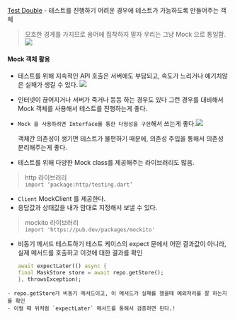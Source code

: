 [Test Double](https://tecoble.techcourse.co.kr/post/2020-09-19-what-is-test-double/)
    - 테스트를 진행하기 어려운 경우에 테스트가 가능하도록 만들어주는 객체
    

> 모호한 경계를 가지므로 용어에 집착하지 말자
우리는 그냥 Mock 으로 통일함.
![](https://velog.velcdn.com/images/hee462/post/75a158ad-fb82-4a60-9e16-8db25ba65de1/image.png)


####  Mock 객체 활용
- 테스트를 위해 지속적인 API 호출은 서버에도 부담되고, 속도가 느리거나 예기치않은 실패가 생길 수 있다.
![](https://velog.velcdn.com/images/hee462/post/fa9e29e1-d88a-4a76-85ba-bb5032c55ae3/image.png)

-  인터넷이 끊어지거나 서버가 죽거나 등등 하는 경우도 있다
   그런 경우를 대비해서 Mock 객체를 사용해서 테스트를 진행하는게 좋다.
- `Mock 을 사용하려면 Interface를 통한 다형성을 구현`해서 쓰는게 좋다.![](https://velog.velcdn.com/images/hee462/post/2087ca03-9788-4640-818c-6c9977769f02/image.png)

     객체간 의존성이 생기면 테스트가 불편하기 때문에, 의존성 주입을 통해서 의존성 분리해주는게 좋다.
- 테스트를 위해 다양한 Mock class를 제공해주는 라이브러리도 많음.

> http 라이브러리  
`import ‘package:http/testing.dart’` 
- `Client` MockClient 를 제공한다.
- 응답값과 상태값을 내가 맘대로 지정해서 보낼 수 있다.


 >mockito 라이브러리<br>
 `import 'https://pub.dev/packages/mockito'`
- 비동기 메서드 테스트하기
 테스트 케이스의 expect 문에서 어떤 결과값이 아니라, 실제 메서드를 호출하고 이것에 대한 결과를 확인
  ```dart
  await expectLater(() async {
  final MaskStore store = await repo.getStore();
  }, throwsException);
 ```
 - repo.getStore가 비동기 메서드이고, 이 메서드가 실패를 했을때 예외처리를 잘 하는지를 확인
 - 이럴 때 위처럼 `expectLater` 메서드를 통해서 검증하면 된다.!
